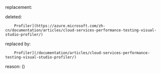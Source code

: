 replacement:

deleted:

		Profiler](https://azure.microsoft.com/zh-cn/documentation/articles/cloud-services-performance-testing-visual-studio-profiler/)

replaced by:

		Profiler](/documentation/articles/cloud-services-performance-testing-visual-studio-profiler/)

reason: ()

